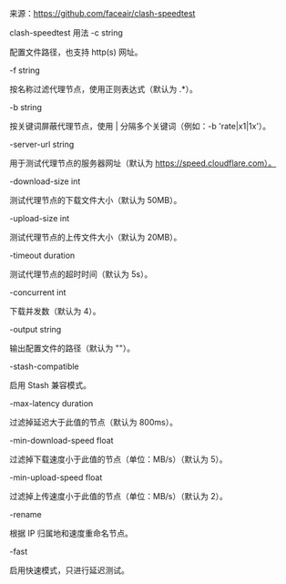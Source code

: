 来源：https://github.com/faceair/clash-speedtest


clash-speedtest 用法
-c string

配置文件路径，也支持 http(s) 网址。

-f string

按名称过滤代理节点，使用正则表达式（默认为 .*）。

-b string

按关键词屏蔽代理节点，使用 | 分隔多个关键词（例如：-b 'rate|x1|1x'）。

-server-url string

用于测试代理节点的服务器网址（默认为 https://speed.cloudflare.com）。

-download-size int

测试代理节点的下载文件大小（默认为 50MB）。

-upload-size int

测试代理节点的上传文件大小（默认为 20MB）。

-timeout duration

测试代理节点的超时时间（默认为 5s）。

-concurrent int

下载并发数（默认为 4）。

-output string

输出配置文件的路径（默认为 ""）。

-stash-compatible

启用 Stash 兼容模式。

-max-latency duration

过滤掉延迟大于此值的节点（默认为 800ms）。

-min-download-speed float

过滤掉下载速度小于此值的节点（单位：MB/s）（默认为 5）。

-min-upload-speed float

过滤掉上传速度小于此值的节点（单位：MB/s）（默认为 2）。

-rename

根据 IP 归属地和速度重命名节点。

-fast

启用快速模式，只进行延迟测试。
